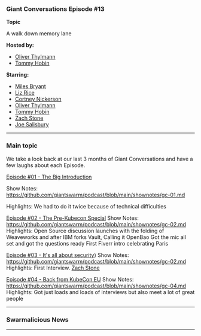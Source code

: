 ### Giant Conversations Episode #13

**Topic** 

A walk down memory lane

**Hosted by:** 

* [Oliver Thylmann](https://twitter.com/othylmann)
* [Tommy Hobin](https://twitter.com/tommyhobin)

**Starring:** 
* [Miles Bryant](https://www.linkedin.com/in/milesbryant/)
* [Liz Rice](https://twitter.com/lizrice)
* [Cortney Nickerson](https://twitter.com/TechTalkingMom)
* [Oliver Thylmann](https://twitter.com/othylmann)
* [Tommy Hobin](https://twitter.com/tommyhobin)
* [Zach Stone](https://twitter.com/StoneZach) 
* [Joe Salisbury](https://twitter.com/salisbury_joe)


------------------------------------------------------------------------------------------------------------------------------
### Main topic
We take a look back at our last 3 months of Giant Conversations and have a few laughs about each Episode.

[Episode #01 - The Big Introduction](https://open.spotify.com/episode/0RwRHWYBwfn47JNguER0Ts?si=5d6699fb81de47fd)

Show Notes: https://github.com/giantswarm/podcast/blob/main/shownotes/gc-01.md

Highlights: 
We had to do it twice because of technical difficulties

[Episode #02 - The Pre-Kubecon Special](https://open.spotify.com/episode/2O6uJJLfxBlw0vo5AjjqWc?si=48c151c9de334f62)
Show Notes: https://github.com/giantswarm/podcast/blob/main/shownotes/gc-02.md
Highlights:
Open Source discussion launches with the folding of Weaveworks and after IBM forks Vault, Calling it OpenBao
Got the mic all set and got the questions ready
First Fiverr intro celebrating Paris

[Episode #03 - It's all about security](https://open.spotify.com/episode/3WYLaYJ5YUv6lPGnh5IV1C?si=bq6iPvt-SRCYH6O0f_QdAA))
Show Notes: https://github.com/giantswarm/podcast/blob/main/shownotes/gc-02.md
Highlights:
First Interview. [Zach Stone](https://twitter.com/StoneZach)

[Episode #04 - Back from KubeCon EU](https://open.spotify.com/episode/6OaDFabg49OWdsGSG3cdDq?si=y3elZVOJRvavY1R2s1UvPA)
Show Notes: https://github.com/giantswarm/podcast/blob/main/shownotes/gc-04.md
Highlights:
Got just loads and loads of interviews but also meet a lot of great people



------------------------------------------------------------------------------------------------------------------------------

### Swarmalicious News 


------------------------------------------------------------------------------------------------------------------------------
